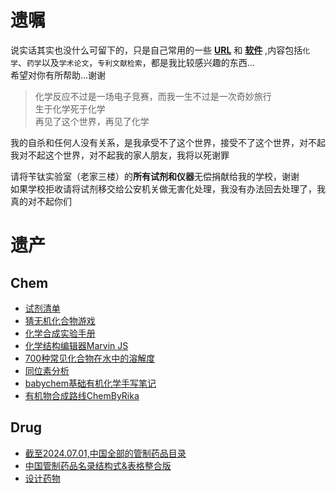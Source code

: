 # 遗嘱

说实话其实也没什么可留下的，只是自己常用的一些 **[URL](docx/URL.md)** 和 **[软件](https://github.com/Benzyl-titanium/Benzyl-titanium-will/releases/tag/app)** ,内容包括`化学`、`药学`以及`学术论文`，`专利文献检索`，都是我比较感兴趣的东西…  
希望对你有所帮助…谢谢

> 化学反应不过是一场电子竞赛，而我一生不过是一次奇妙旅行  
  生于化学死于化学  
  再见了这个世界，再见了化学

我的自杀和任何人没有关系，是我承受不了这个世界，接受不了这个世界，对不起  
我对不起这个世界，对不起我的家人朋友，我将以死谢罪  

请将苄钛实验室（老家三楼）的**所有试剂和仪器**无偿捐献给我的学校，谢谢  
如果学校拒收请将试剂移交给公安机关做无害化处理，我没有办法回去处理了，我真的对不起你们

# 遗产

## Chem

* [试剂清单](https://github.com/Benzyl-titanium/Benzyl-titanium-will/releases/download/app/BianTai_LAB.xlsx)
* [猜无机化合物游戏](https://biantai.pages.dev/chemgame)
* [化学合成实验手册](https://chemhandbook.netlify.app)
* [化学结构编辑器Marvin JS](https://marvinjs.pages.dev)
* [700种常见化合物在水中的溶解度](https://biantai.pages.dev/solubility)
* [同位素分析](https://zeeman.pages.dev)
* [babychem基础有机化学手写笔记](https://github.com/Benzyl-titanium/BabyChem/releases/download/organic-chemistry/BabyChem.pdf)
* [有机物合成路线ChemByRika](https://chembyrika.netlify.app)

## Drug

* [截至2024.07.01,中国全部的管制药品目录](https://benzyl-titanium.pages.dev/posts/structural-formula)
* [中国管制药品名录结构式&表格整合版](https://biantai.pages.dev/structural-formula)
* [设计药物](https://biantai.pages.dev/designdrugs)
